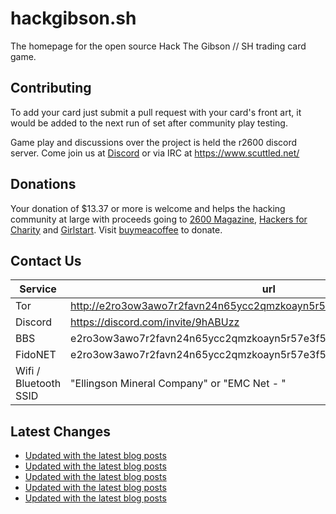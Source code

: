 # hackgibson.sh
The homepage for the open source Hack The Gibson // SH trading card game.


## Contributing

To add your card just submit a pull request with your card's front art, it would be added to the next run of set after community play testing.

Game play and discussions over the project is held the r2600 discord server. Come join us at [Discord](https://discord.com/invite/9hABUzz) or via IRC at https://www.scuttled.net/


## Donations

Your donation of $13.37 or more is welcome and helps the hacking community at large with proceeds going to [2600 Magazine](https://2600.com/), [Hackers for Charity](https://hackersforcharity.org) and [Girlstart](https://girlstart.org).  Visit [buymeacoffee](https://www.buymeacoffee.com/hackgibson.sh) to donate.


## Contact Us

Service | url
-|-
Tor | http://e2ro3ow3awo7r2favn24n65ycc2qmzkoayn5r57e3f56nvjwdcgg32ad.onion
Discord | https://discord.com/invite/9hABUzz
BBS | e2ro3ow3awo7r2favn24n65ycc2qmzkoayn5r57e3f56nvjwdcgg32ad.onion:23
FidoNET | e2ro3ow3awo7r2favn24n65ycc2qmzkoayn5r57e3f56nvjwdcgg32ad.onion:24554
Wifi / Bluetooth SSID | "Ellingson Mineral Company" or "EMC Net - <fidonet address>"

## Latest Changes
<!-- BLOG-POST-LIST:START -->
- [Updated with the latest blog posts](https://github.com/DFW2600/hackgibson.sh/commit/7b7ef66d3751cff997b4c8e19063ad8f7a7ccd41)
- [Updated with the latest blog posts](https://github.com/DFW2600/hackgibson.sh/commit/c73940a6cb96055c7b0f778853156c1661a5bd23)
- [Updated with the latest blog posts](https://github.com/DFW2600/hackgibson.sh/commit/25222e119cb79552c464a98b5a6a2c4c52c92f7f)
- [Updated with the latest blog posts](https://github.com/DFW2600/hackgibson.sh/commit/3133759ff8eec810574dd001692ab684a53e6993)
- [Updated with the latest blog posts](https://github.com/DFW2600/hackgibson.sh/commit/7f88f0c256a3c4d30b5fd6a9a18a4159407e5da2)
<!-- BLOG-POST-LIST:END -->

